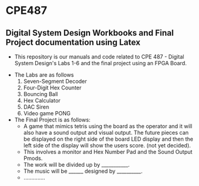 # CPE487
## Digital System Design Workbooks and Final Project documentation using Latex

+ This repository is our manuals and code related to CPE 487 - Digital System Design's Labs 1-6 and the final project using an FPGA Board.
- The Labs are as follows
  1. Seven-Segment Decoder
  2. Four-Digit Hex Counter
  3. Bouncing Ball
  4. Hex Calculator
  5. DAC Siren
  6. Video game PONG
- The Final Project is as follows:
  + A game that mimics tetris using the board as the operator and it will also have a sound output and visual output. The future pieces can be displayed on the right side of the board LED display and then the left side of the display will show the users score. (not yet decided).
  + This involves a monitor and Hex Number Pad and the Sound Output Pmods.
  + The work will be divided up by ___________.
  + The music will be ______ designed by __________.
  + ..............
